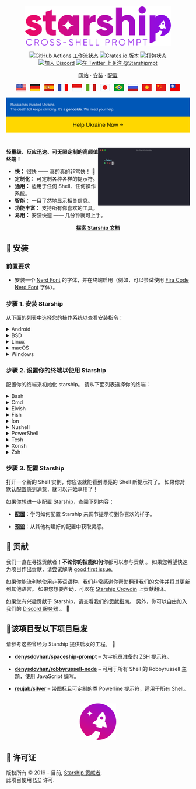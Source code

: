 <p align="center">
  <img
    width="400"
    src="https://raw.githubusercontent.com/starship/starship/master/media/logo.png"
    alt="Starship：可用于各种 Shell 的提示符"
 />
</p>

<p align="center">
  <a href="https://github.com/starship/starship/actions"
    ><img
      src="https://img.shields.io/github/workflow/status/starship/starship/Main workflow/master?label=workflow&style=flat-square"
      alt="GitHub Actions 工作流状态"
 /></a>
  <a href="https://crates.io/crates/starship"
    ><img
      src="https://img.shields.io/crates/v/starship?style=flat-square"
      alt="Crates.io 版本"
 /></a>
  <a href="https://repology.org/project/starship/versions"
    ><img
      src="https://img.shields.io/repology/repositories/starship?label=in%20repositories&style=flat-square"
      alt="打包状态" /></a
><br />
  <a href="https://discord.gg/starship"
    ><img
      src="https://img.shields.io/discord/567163873606500352?label=discord&logoColor=white&style=flat-square"
      alt="加入 Discord"
 /></a>
  <a href="https://twitter.com/StarshipPrompt"
    ><img
      src="https://img.shields.io/badge/twitter-@StarshipPrompt-1DA1F3?style=flat-square"
      alt="在 Twitter 上关注 @Starshipmpt"
 /></a>
</p>

<p align="center">
  <a href="https://starship.rs">网站</a>
  ·
  <a href="#🚀-installation">安装</a>
  ·
  <a href="https://starship.rs/config/">配置</a>
</p>

<p align="center">
  <a href="https://github.com/starship/starship/blob/master/README.md"
    ><img
      height="20"
      src="https://raw.githubusercontent.com/starship/starship/master/media/flag-us.png"
      alt="English"
 /></a>
  &nbsp;
  <a
    href="https://github.com/starship/starship/blob/master/docs/de-DE/guide/README.md"
    ><img
      height="20"
      src="https://raw.githubusercontent.com/starship/starship/master/media/flag-de.png"
      alt="Deutsch"
 /></a>
  &nbsp;
  <a
    href="https://github.com/starship/starship/blob/master/docs/es-ES/guide/README.md"
    ><img
      height="20"
      src="https://raw.githubusercontent.com/starship/starship/master/media/flag-es.png"
      alt="Español"
 /></a>
  &nbsp;
  <a
    href="https://github.com/starship/starship/blob/master/docs/fr-FR/guide/README.md"
    ><img
      height="20"
      src="https://raw.githubusercontent.com/starship/starship/master/media/flag-fr.png"
      alt="Français"
 /></a>
  &nbsp;
  <a
    href="https://github.com/starship/starship/blob/master/docs/id-ID/guide/README.md"
    ><img
      height="20"
      src="https://raw.githubusercontent.com/starship/starship/master/media/flag-id.png"
      alt="Bahasa Indonesia"
 /></a>
  &nbsp;
  <a
    href="https://github.com/starship/starship/blob/master/docs/it-IT/guide/README.md"
    ><img
      height="20"
      src="https://raw.githubusercontent.com/starship/starship/master/media/flag-it.png"
      alt="Italiano"
 /></a>
  &nbsp;
  <a
    href="https://github.com/starship/starship/blob/master/docs/ja-JP/guide/README.md"
    ><img
      height="20"
      src="https://raw.githubusercontent.com/starship/starship/master/media/flag-jp.png"
      alt="日本語"
 /></a>
  &nbsp;
  <a
    href="https://github.com/starship/starship/blob/master/docs/pt-BR/guide/README.md"
    ><img
      height="20"
      src="https://raw.githubusercontent.com/starship/starship/master/media/flag-br.png"
      alt="Português do Brasil"
 /></a>
  &nbsp;
  <a
    href="https://github.com/starship/starship/blob/master/docs/ru-RU/guide/README.md"
    ><img
      height="20"
      src="https://raw.githubusercontent.com/starship/starship/master/media/flag-ru.png"
      alt="Pусский"
 /></a>
  &nbsp;
  <a
    href="https://github.com/starship/starship/blob/master/docs/vi-VN/guide/README.md"
    ><img
      height="20"
      src="https://raw.githubusercontent.com/starship/starship/master/media/flag-vn.png"
      alt="Tiếng Việt"
 /></a>
  &nbsp;
  <a
    href="https://github.com/starship/starship/blob/master/docs/zh-CN/guide/README.md"
    ><img
      height="20"
      src="https://raw.githubusercontent.com/starship/starship/master/media/flag-cn.png"
      alt="简体中文"
 /></a>
  &nbsp;
  <a
    href="https://github.com/starship/starship/blob/master/docs/zh-TW/guide/README.md"
    ><img
      height="20"
      src="https://raw.githubusercontent.com/starship/starship/master/media/flag-tw.png"
      alt="繁體中文"
 /></a>
</p>

[![SWUbanner](https://raw.githubusercontent.com/vshymanskyy/StandWithUkraine/main/banner2-direct.svg)](https://vshymanskyy.github.io/StandWithUkraine)

<h1></h1>

<img
  src="https://raw.githubusercontent.com/starship/starship/master/media/demo.gif"
  alt="使用 iTerm 和 Snazz 主题的 Starship"
  width="50%"
  align="right"
 />

**轻量级、反应迅速、可无限定制的高颜值终端！**

- **快：** 很快 —— 真的真的非常快！ 🚀
- **定制化：** 可定制各种各样的提示符。
- **通用：** 适用于任何 Shell、任何操作系统。
- **智能：** 一目了然地显示相关信息。
- **功能丰富：** 支持所有你喜欢的工具。
- **易用：** 安装快速 —— 几分钟就可上手。

<p align="center">
<a href="https://starship.rs/config/"><strong>探索 Starship 文档</strong></a>
</p>

<a name="🚀-installation"></a>

## 🚀 安装

### 前置要求

- 安装一个 [Nerd Font](https://www.nerdfonts.com/) 的字体，并在终端启用（例如，可以尝试使用 [Fira Code Nerd Font](https://www.nerdfonts.com/font-downloads) 字体）。

### 步骤 1. 安装 Starship

从下面的列表中选择您的操作系统以查看安装指令：

<details>
<summary>Android</summary>

使用下列软件包管理器安装Starship：

| 软件包来源                                                                             | 指令                     |
| --------------------------------------------------------------------------------- | ---------------------- |
| [Termux](https://github.com/termux/termux-packages/tree/master/packages/starship) | `pkg install starship` |

</details>

<details>
<summary>BSD</summary>

使用下列软件包管理器安装Starship：

| 发行版         | 软件包来源                                                    | 指令                                |
| ----------- | -------------------------------------------------------- | --------------------------------- |
| **_任意发行版_** | **[crates.io](https://crates.io/crates/starship)**       | `cargo install starship --locked` |
| FreeBSD     | [FreshPorts](https://www.freshports.org/shells/starship) | `pkg install starship`            |
| NetBSD      | [pkgsrc](https://pkgsrc.se/shells/starship)              | `pkgin install starship`          |

</details>

<details>
<summary>Linux</summary>

安装最新版本：

```sh
curl -sS https://starship.rs/install.sh | sh
```

或者，使用以下任一软件包管理器安装Starship：

| 发行版                | 软件包来源                                                                                           | 指令                                                                             |
| ------------------ | ----------------------------------------------------------------------------------------------- | ------------------------------------------------------------------------------ |
| **_任意发行版_**        | **[crates.io](https://crates.io/crates/starship)**                                              | `cargo install starship --locked`                                              |
| _任意发行版_            | [conda-forge](https://anaconda.org/conda-forge/starship)                                        | `conda install -c conda-forge starship`                                        |
| _任意发行版_            | [Linuxbrew](https://formulae.brew.sh/formula/starship)                                          | `brew install starship`                                                        |
| _任意发行版_            | [Snapcraft](https://snapcraft.io/starship)                                                      | `snap install starship`                                                        |
| Alpine Linux 3.13+ | [Alpine Linux Packages](https://pkgs.alpinelinux.org/packages?name=starship)                    | `apk add starship`                                                             |
| Arch Linux         | [Arch Linux Community](https://archlinux.org/packages/community/x86_64/starship)                | `pacman -S starship`                                                           |
| CentOS 7+          | [Copr](https://copr.fedorainfracloud.org/coprs/atim/starship)                                   | `dnf copr enable atim/starship` <br /> `dnf install starship` |
| Fedora 31+         | [Fedora Packages](https://src.fedoraproject.org/rpms/rust-starship)                             | `dnf install starship`                                                         |
| NixOS              | [nixpkgs](https://github.com/NixOS/nixpkgs/blob/master/pkgs/tools/misc/starship/default.nix)    | `nix-env -iA nixos.starship`                                                   |
| Gentoo             | [Gentoo Packages](https://packages.gentoo.org/packages/app-shells/starship)                     | `emerge app-shells/starship`                                                   |
| Manjaro            |                                                                                                 | `pacman -S starship`                                                           |
| NixOS              | [nixpkgs](https://github.com/NixOS/nixpkgs/blob/master/pkgs/tools/misc/starship/default.nix)    | `nix-env -iA nixpkgs.starship`                                                 |
| Void Linux         | [Void Linux Packages](https://github.com/void-linux/void-packages/tree/master/srcpkgs/starship) | `xbps-install -S starship`                                                     |

</details>

<details>
<summary>macOS</summary>

安装最新版本：

```sh
curl -sS https://starship.rs/install.sh | sh
```

或者，使用以下任一软件包管理器安装Starship：

| 软件包来源                                                    | 指令                                      |
| -------------------------------------------------------- | --------------------------------------- |
| **[crates.io](https://crates.io/crates/starship)**       | `cargo install starship --locked`       |
| [conda-forge](https://anaconda.org/conda-forge/starship) | `conda install -c conda-forge starship` |
| [Homebrew](https://formulae.brew.sh/formula/starship)    | `brew install starship`                 |
| [MacPorts](https://ports.macports.org/port/starship)     | `port install starship`                 |

</details>

<details>
<summary>Windows</summary>

在 [发布页](https://github.com/starship/starship/releases/latest) 下载 MSI 包来安装最新版。

使用下列软件包管理器安装Starship：

| 软件包来源                                                                            | 指令                                      |
| -------------------------------------------------------------------------------- | --------------------------------------- |
| **[crates.io](https://crates.io/crates/starship)**                               | `cargo install starship --locked`       |
| [Chocolatey](https://community.chocolatey.org/packages/starship)                 | `choco install starship`                |
| [conda-forge](https://anaconda.org/conda-forge/starship)                         | `conda install -c conda-forge starship` |
| [Scoop](https://github.com/ScoopInstaller/Main/blob/master/bucket/starship.json) | `scoop install starship`                |

</details>

### 步骤 2. 设置你的终端以使用 Starship

配置你的终端来初始化 starship。 请从下面列表选择你的终端：

<details>
<summary>Bash</summary>

在 `~/.bashhrc` 的最后，添加以下内容：

```sh
eval "$(starship init bash)"
```

</details>

<details>
<summary>Cmd</summary>

您需要使用 [Clink](https://chrisant996.github.io/clink/clink.html) (v1.2.30+) 与 Cmd. 在路径 `%LocalAppData%\clink\starship.lua` 下创建文件，输入以下内容

```lua
load(io.popen('starship init cmd'):read("*a"))()
```

</details>

<details>
<summary>Elvish</summary>

在 `~/.config/fish/rc.elv` 的最后，添加以下内容：

```sh
eval (starship init elvish)
```

注意：仅支持 v0.18 及以上版本的 Elvish

</details>

<details>
<summary>Fish</summary>

在 `~/.config/fish/config.fish` 的最后，添加以下内容：

```fish
starship init fish | source
```

</details>

<details>
<summary>Ion</summary>

在 `~/.config/ion/initrc` 的最后，添加以下内容：

```sh
eval $(starship init ion)
```

</details>

<details>
<summary>Nushell</summary>

将以下内容添加到您 Nushell 环境文件的末尾（使用 `$nu.env-path` 来获取它的路径）：

```sh
mkdir ~/.cache/starship
starship init nu | save ~/.cache/starship/init.nu
```

然后将以下内容添加到您 Nushell 配置文件的末尾（使用 `$nu.config-path` 来获取它的路径）：

```sh
source ~/.cache/starship/init.nu
```

注意：仅支持 Nushell v0.61+

</details>

<details>
<summary>PowerShell</summary>

将以下内容添加到您 PowerShell 配置文件的末尾（通过运行 `$PROFILE` 来获取配置文件的路径）

```powershell
Invoke-Expression (&starship init powershell)
```

</details>

<details>
<summary>Tcsh</summary>

在 `~/.bashhrc` 的最后，添加以下内容：

```sh
eval `starship init tcsh`
```

</details>

<details>
<summary>Xonsh</summary>

在 `~/.bashhrc` 的最后，添加以下内容：

```python
execx($(starship init xonsh))
```

</details>

<details>
<summary>Zsh</summary>

在 `~/.zshrc` 的最后，添加以下内容：

```sh
eval "$(starship init zsh)"
```

</details>

### 步骤 3. 配置 Starship

打开一个新的 Shell 实例，你应该就能看到漂亮的 Shell 新提示符了。 如果你对默认配置感到满意，就可以开始享用了！

如果你想进一步配置 Starship，查阅下列内容：

- **[配置](https://starship.rs/config/)**：学习如何配置 Starship 来调节提示符到你喜欢的样子。

- **[预设](https://starship.rs/presets/)**：从其他构建好的配置中获取灵感。

## 🤝 贡献

我们一直在寻找贡献者！**不论你的技能如何**你都可以参与贡献 。 如果您希望快速为项目作出贡献，请尝试解决 [good first issue](https://github.com/starship/starship/labels/🌱%20good%20first%20issue)。

如果你能流利地使用非英语语种，我们非常感谢你帮助翻译我们的文件并将其更新到其他语言。 如果您想要帮助，可以在 [Starship Crowdin](https://translate.starship.rs/) 上贡献翻译。

如果您有兴趣贡献于 Starship，请查看我们的[贡献指南](https://github.com/starship/starship/blob/master/CONTRIBUTING.md)。 另外，你可以自由加入我们的 [Discord 服务器](https://discord.gg/8Jzqu3T) 。 👋

## 💭该项目受以下项目启发

请参考这些曾经为 Starship 提供启发的工程。 🙏

- **[denysdovhan/spaceship-prompt](https://github.com/denysdovhan/spaceship-prompt)** – 为宇航员准备的 ZSH 提示符。

- **[denysdovhan/robbyrussell-node](https://github.com/denysdovhan/robbyrussell-node)** – 可用于所有 Shell 的 Robbyrussell 主题，使用 JavaScript 编写。

- **[reujab/silver](https://github.com/reujab/silver)** – 带图标且可定制的类 Powerline 提示符，适用于所有 Shell。

<p align="center">
    <br>
    <img width="100" src="https://raw.githubusercontent.com/starship/starship/master/media/icon.png" alt="Starship 图标">
</p>

## 📝 许可证

版权所有 © 2019 - 目前, [Starship 贡献者](https://github.com/starship/starship/graphs/contributors).<br /> 此项目使用 [ISC](https://github.com/starship/starship/blob/master/LICENSE) 许可.
